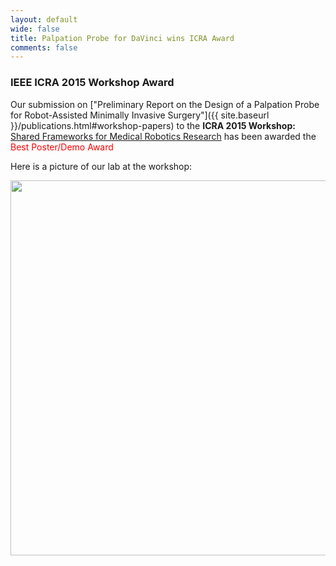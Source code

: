 ```yaml
---
layout: default
wide: false
title: Palpation Probe for DaVinci wins ICRA Award
comments: false
---
```


### **IEEE ICRA 2015 Workshop Award**

Our submission on ["Preliminary Report on the Design of a Palpation Probe for Robot-Assisted Minimally Invasive Surgery"]({{ site.baseurl }}/publications.html#workshop-papers) to the 
**ICRA 2015 Workshop:** [Shared Frameworks for Medical Robotics Research](http://research.intusurg.com/workshops/icra-2015/) has been awarded the  <span style="color:red">Best Poster/Demo Award</span>

Here is a picture of our lab at the workshop:  

<img src="{{ site.baseurl }}/news/images/icra15-wksp.jpg" width="600">

